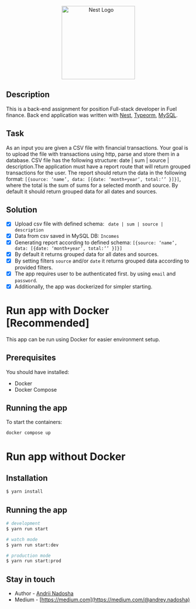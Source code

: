 <p align="center">
  <a href="https://fuelfinance.me/" target="blank"><img src="https://images.crunchbase.com/image/upload/c_pad,h_256,w_256,f_auto,q_auto:eco,dpr_1/i6nvaapuwaslmlak1h5f" width="200" alt="Nest Logo" /></a>
</p>


## Description

This is a back-end assignment for position Full-stack developer in Fuel finance. Back end application was written with [Nest](https://github.com/nestjs/nest), [Typeorm](https://typeorm.io/), [MySQL](https://www.mysql.com/).

## Task

As an input you are given a CSV file with financial transactions. Your goal is to
upload the file with transactions using http, parse and store them in a database.
CSV file has the following structure: date | sum | source | description.The
application must have a report route that will return grouped transactions for
the user. The report should return the data in the following format: `[{source:
‘name’, data: [{date: ‘month+year’, total:‘’ }]}]`, where the total is the sum of
sums for a selected month and source. By default it should return grouped data
for all dates and sources.

## Solution
- [x] Upload csv file with defined schema: ` date | sum | source | description`
- [x] Data from csv saved in MySQL DB: `Incomes`
- [x] Generating report according to defined schema: `[{source:
  ‘name’, data: [{date: ‘month+year’, total:‘’ }]}]`
- [x] By default it returns grouped data
  for all dates and sources. 
- [x] By setting filters `source` and/or `date` it returns grouped data
    according to provided filters.
- [x] The app requires user to be authenticated first. by using `email` and `password`.
- [x] Additionally, the app was dockerized for simpler starting. 

# Run app with Docker [Recommended]

This app can be run using Docker for easier environment setup.

## Prerequisites
You should have installed:

- Docker
- Docker Compose

## Running the app

To start the containers:

```bash
docker compose up
```

# Run app without Docker
## Installation

```bash
$ yarn install
```

## Running the app

```bash
# development
$ yarn run start

# watch mode
$ yarn run start:dev

# production mode
$ yarn run start:prod
```

## Stay in touch

- Author - [Andrii Nadosha](https://www.linkedin.com/in/andrii-nadosha/)
- Medium - [https://medium.com](https://medium.com/@andrey.nadosha)

